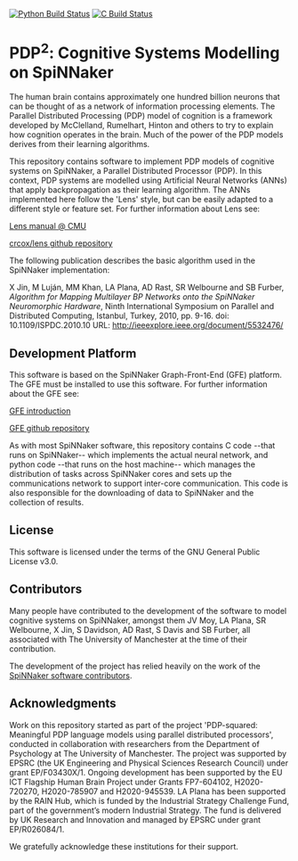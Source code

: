 [![Python Build Status](https://github.com/SpiNNakerManchester/SpiNNaker_PDP2/workflows/Python%20Actions/badge.svg?branch=master)](https://github.com/SpiNNakerManchester/SpiNNaker_PDP2/actions?query=workflow%3A%22Python+Actions%22+branch%3Amaster)
[![C Build Status](https://github.com/SpiNNakerManchester/SpiNNaker_PDP2/workflows/C%20Actions/badge.svg?branch=master)](https://github.com/SpiNNakerManchester/SpiNNaker_PDP2/actionpiNNFrontEndCommon?branch=master)

PDP<sup>2</sup>: Cognitive Systems Modelling on SpiNNaker
=========================================================

The human brain contains approximately one hundred billion neurons that can be thought of as a network of information processing elements. The Parallel Distributed Processing (PDP) model of cognition is a framework developed by McClelland, Rumelhart, Hinton and others to try to explain how cognition operates in the brain. Much of the power of the PDP models derives from their learning algorithms.

This repository contains software to implement PDP models of cognitive systems on SpiNNaker, a Parallel Distributed Processor (PDP). In this context, PDP systems are modelled using Artificial Neural Networks (ANNs) that apply backpropagation as their learning algorithm. The ANNs implemented here follow the 'Lens' style, but can be easily adapted to a different style or feature set. For further information about Lens see:

[Lens manual @ CMU](https://ni.cmu.edu/~plaut/Lens/Manual)

[crcox/lens github repository](https://github.com/crcox/lens)

The following publication describes the basic algorithm used in the SpiNNaker implementation:

X Jin, M Luján, MM Khan, LA Plana, AD Rast, SR Welbourne and SB Furber, *Algorithm for Mapping Multilayer BP Networks onto the SpiNNaker
Neuromorphic Hardware*, Ninth International Symposium on Parallel and Distributed Computing, Istanbul, Turkey, 2010, pp. 9-16. doi: 10.1109/ISPDC.2010.10 URL: http://ieeexplore.ieee.org/document/5532476/

Development Platform
--------------------

This software is based on the SpiNNaker Graph-Front-End (GFE) platform. The GFE must be installed to use this software. For further information
about the GFE see:

[GFE introduction](http://spinnakermanchester.github.io/graph_front_end/6.0.0/index.html)

[GFE github repository](https://github.com/SpiNNakerManchester/SpiNNakerGraphFrontEnd)

As with most SpiNNaker software, this repository contains C code --that runs on SpiNNaker-- which implements the actual neural network, and python code --that runs on the host machine-- which manages the distribution of tasks across SpiNNaker cores and sets up the communications network to support inter-core communication. This code is also responsible for the downloading of data to SpiNNaker and the collection of results.

License
-------

This software is licensed under the terms of the GNU General Public License v3.0. 

Contributors
------------

Many people have contributed to the development of the software to model cognitive systems on SpiNNaker, amongst them JV Moy, LA Plana, SR Welbourne, X Jin, S Davidson, AD Rast, S Davis and SB Furber, all associated with The University of Manchester at the time of their contribution.

The development of the project has relied heavily on the work of the [SpiNNaker software contributors](http://spinnakermanchester.github.io/common_pages/6.0.0/LicenseAgreement.html#contributors).

Acknowledgments
---------------

Work on this repository started as part of the project 'PDP-squared: Meaningful PDP language models using parallel distributed processors', conducted in collaboration with researchers from the Department of Psychology at The University of Manchester. The project was supported by EPSRC (the UK Engineering and Physical Sciences Research Council) under grant EP/F03430X/1. Ongoing development has been supported by the EU ICT Flagship Human Brain Project under Grants FP7-604102, H2020-720270, H2020-785907 and H2020-945539. LA Plana has been supported by the RAIN Hub, which is funded by the Industrial Strategy Challenge Fund, part of the government’s modern Industrial Strategy. The fund is delivered by UK Research and Innovation and managed by EPSRC under grant EP/R026084/1.

We gratefully acknowledge these institutions for their support.
